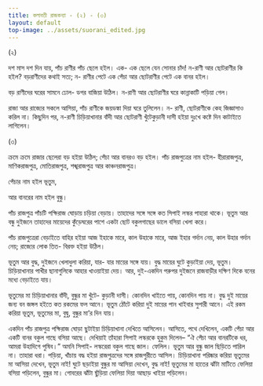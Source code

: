 ```yaml
---
title: কলাবতী রাজকন্যা - (২) - (৩)
layout: default
top-image: ../assets/suorani_edited.jpg
---
```


(২)

দশ মাস দশ দিন যায়, পাঁচ রাণীর পাঁচ ছেলে হইল। এক- এক ছেলে যেন সােনার চাঁদ! ন-রাণী আর ছােটরাণীর কি হইল? বড়রাণীদের কথাই সত্য; ন- রাণীর পেটে এক পেঁচা আর ছােটরাণীর পেটে এক বানর হইল।

বড় রাণীদের ঘরের সামনে ঢােল- ডগর বাজিয়া উঠিল। ন-রাণী আর ছােটরাণীর ঘরে কান্নাকাটি পড়িয়া গেল।

রাজা আর রাজ্যের সকলে আসিয়া, পাঁচ রাণীকে জয়ডঙ্কা দিয়া ঘরে তুলিলেন। ন- রাণী, ছােটরাণীকে কেহ জিজ্ঞাসাও করিল না।
কিছুদিন পর, ন-রাণী চিড়িয়াখানার বাঁদী আর ছােটরাণী খুঁটেকুড়ানী দাসী হইয়া দুঃখে কষ্টে দিন কাটাইতে লাগিলেন।

(৩)

ক্রমে ক্রমে রাজার ছেলেরা বড় হইয়া উঠিল; পেঁচা আর বানরও বড় হইল। পাঁচ রাজপুত্রের নাম হইল- হীরারাজপুত্র, মাণিকরাজপুত্র, মােতিরাজপুত্র, শঙ্খরাজপুত্র আর কাঞ্চনরাজপুত্র।

পেঁচার নাম হইল ভূতুম,

আর বানরের নাম হইল বুন্ধু।

পাঁচ রাজপুত্র পাঁচটি পক্ষিরাজ ঘােড়ায় চড়িয়া বেড়ায়। তাহাদের সঙ্গে সঙ্গে কত সিপাই লস্কর পাহারা থাকে। ভূতুম আর বন্ধু দুইজনে তাহাদের মায়েদের কুঁড়েঘরের পাশে একটা ছােট বকুলগাছের ডালে বসিয়া খেলা করে।

পাঁচ রাজপুত্রেরা বেড়াইতে বাহির হইয়া আজ ইহাকে মারে, কাল উহাকে মারে, আজ ইহার গর্দান নেয়, কাল উহার গর্দান নেয়; রাজ্যের লােক তিত- বিরক্ত হইয়া উঠিল।

ভূতুম আর বুদ্ধ, দুইজনে খেলাধুলা করিয়া, যার- যার মায়ের সঙ্গে যায়। বুদ্ধ মায়ের ঘুটে কুড়াইয়া দেয়, ভূতুম। চিড়িয়াখানার পাখীর ছানাগুলিকে আহার খাওয়াইয়া দেয়। আর, দুই-একদিন পরুপর দুইজনে রাজবাড়ীর দক্ষিণ দিকে বনের মধ্যে বেড়াইতে যায়।

ভূতুমের মা চিড়িয়াখানার বাঁদী, বুন্ধুর মা খুঁটে- কুড়ানী দাসী। কোনদিন খাইতে পায়, কোনদিন পায় না। বুদ্ধ দুই মায়ের জন্য বন জঙ্গল হইতে কত রকমের ফল আনে। ভূতুম ঠোঁটে করিয়া দুই মায়ের পান খাইবার সুপারী আনে। এই রকম করিয়া ভূতুম, ভূতুমের মা, বুদ্বু, বুন্ধুর মা’র দিন যায়।

একদিন পাঁচ রাজপুত্র পক্ষিরাজ ঘােড়া ছুটাইয়া চিড়িয়াখানা দেখিতে আসিলেন। আসিতে, পথে দেখিলেন, একটি পেঁচা আর একটি বানর বকুল গাছে বসিয়া আছে। দেখিয়াই তাঁহারা সিপাই লস্করকে হুকুম দিলেন– “ঐ পেঁচা আর বানরটিকে ধর, আমরা উহাদিগে পুষিব।” অমনি সিপাই- লস্করেরা বকুল গাছে জাল। ফেলিল। ভূতুম আর বুন্ধু জাল ছিড়িতে পারিল না। তাহারা ধরা। পড়িয়া, খাঁচায় বদ্ধ হইয়া রাজপুত্রদের সঙ্গে রাজপুরীতে আসিল।
চিড়িয়াখানা পরিষ্কার করিয়া ভূতুমের মা আসিয়া দেখেন, ভূতুম নাই! ঘুটে ছড়াইয়া বুন্ধুর মা আসিয়া দেখেন, বুদ্ধ নাই! ভূতুমের মা হাতের ঝাঁটা মাটিতে ফেলিয়া বসিয়া পড়িলেন, বুন্ধুর মা। গােবরের ঝাঁটা ছুঁড়িয়া ফেলিয়া দিয়া আছাড় খাইয়া পড়িলেন।
